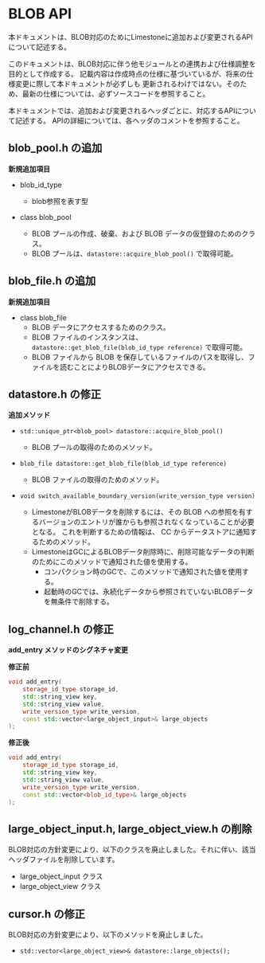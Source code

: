 # BLOB API

本ドキュメントは、BLOB対応のためにLimestoneに追加および変更されるAPIについて記述する。

このドキュメントは、BLOB対応に伴う他モジュールとの連携および仕様調整を目的として作成する。
記載内容は作成時点の仕様に基づいているが、将来の仕様変更に際して本ドキュメントが必ずしも
更新されるわけではない。そのため、最新の仕様については、必ずソースコードを参照すること。

本ドキュメントでは、追加および変更されるヘッダごとに、対応するAPIについて記述する。
APIの詳細については、各ヘッダのコメントを参照すること。

## blob_pool.h の追加

**新規追加項目**

* blob_id_type
    * blob参照を表す型
  
* class blob_pool
    * BLOB プールの作成、破棄、および BLOB データの仮登録のためのクラス。
    * BLOB プールは、`datastore::acquire_blob_pool()` で取得可能。

## blob_file.h の追加

**新規追加項目**

* class blob_file
    * BLOB データにアクセスするためのクラス。
    * BLOB ファイルのインスタンスは、`datastore::get_blob_file(blob_id_type reference)` で取得可能。
    * BLOB ファイルから BLOB を保存しているファイルのパスを取得し、ファイルを読むことによりBLOBデータにアクセスできる。


## datastore.h の修正

**追加メソッド**

* `std::unique_ptr<blob_pool> datastore::acquire_blob_pool()`
  * BLOB プールの取得のためのメソッド。

* `blob_file datastore::get_blob_file(blob_id_type reference)`
  * BLOB ファイルの取得のためのメソッド。

* `void switch_available_boundary_version(write_version_type version)`
  * LimestoneがBLOBデータを削除するには、その BLOB への参照を有するバージョンのエントリが誰からも参照されなくなっていることが必要となる。
  これを判断するための情報は、 CC からデータストアに通知するためのメソッド。
  * LimestoneはGCによるBLOBデータ削除時に、削除可能なデータの判断のためにこのメソッドで通知された値を使用する。
    * コンパクション時のGCで、このメソッドで通知された値を使用する。
    * 起動時のGCでは、永続化データから参照されていないBLOBデータを無条件で削除する。

## log_channel.h の修正

**add_entry メソッドのシグネチャ変更**

**修正前**
```cpp
void add_entry(
    storage_id_type storage_id,
    std::string_view key,
    std::string_view value,
    write_version_type write_version,
    const std::vector<large_object_input>& large_objects
);
```

**修正後**
```cpp
void add_entry(
    storage_id_type storage_id,
    std::string_view key,
    std::string_view value,
    write_version_type write_version,
    const std::vector<blob_id_type>& large_objects
);
```


## large_object_input.h, large_object_view.h の削除

BLOB対応の方針変更により、以下のクラスを廃止しました。それに伴い、該当ヘッダファイルを削除しています。

* large_object_input クラス
* large_object_view クラス


## cursor.h の修正

BLOB対応の方針変更により、以下のメソッドを廃止しました。

*  `std::vector<large_object_view>& datastore::large_objects();`








